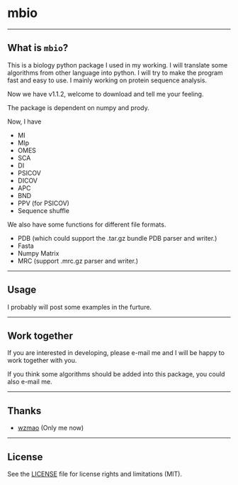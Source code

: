 # mbio

----
## What is **`mbio`**?
   This is a biology python package I used in my working. I will translate some algorithms from other language into python. I will try to make the program fast and easy to use. I mainly working on protein sequence analysis.
   
   Now we have v1.1.2, welcome to download and tell me your feeling.
   
   The package is dependent on numpy and prody.

Now, I have

* MI
* MIp
* OMES
* SCA
* DI
* PSICOV
* DICOV
* APC
* BND
* PPV (for PSICOV)
* Sequence shuffle

We also have some functions for different file formats.

* PDB (which could support the .tar.gz bundle PDB parser and writer.)
* Fasta
* Numpy Matrix
* MRC (support .mrc.gz parser and writer.)

----
## Usage

I probably will post some examples in the furture.

----
## Work together

If you are interested in developing, please e-mail me and I will be happy to work together with you.

If you think some algorithms should be added into this package, you could also e-mail me.

----
## Thanks
* [wzmao](https://github.com/wzmao) (Only me now)

----
## License

See the [LICENSE](LICENSE.rst) file for license rights and limitations (MIT).
